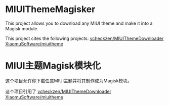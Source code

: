 # MIUIThemeMagisker
This project allows you to download any MIUI theme and make it into a Magisk module.

This project cites the following projects:
<a href="https://github.com/vcheckzen/MIUIThemeDownloader">vcheckzen/MIUIThemeDownloader</a>
<a href="https://github.com/XiaomuSoftware/miuitheme">XiaomuSoftware/miuitheme</a>

# MIUI主题Magisk模块化
这个项目允许你下载任意MIUI主题并将其制作成为Magisk模块。

这个项目引用了 
<a href="https://github.com/vcheckzen/MIUIThemeDownloader">vcheckzen/MIUIThemeDownloader</a>
<a href="https://github.com/XiaomuSoftware/miuitheme">XiaomuSoftware/miuitheme</a>
